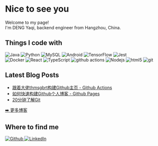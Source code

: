<h1>Nice to see you</h1>

<p>Welcome to my page! </br> I'm DENG Yaqi, backend engineer from Hangzhou, China. </p>

<h2>Things I code with</h2>
<p>
  <!-- back_end -->
  <img alt="Java" src="https://img.shields.io/badge/java-%23ED8B00.svg?style=for-the-badge&logo=openjdk&logoColor=white" />
  <img alt="Python" src="https://img.shields.io/badge/Python-3776AB?style=for-the-badge&logo=python&logoColor=white" />
  <img alt="MySQL" src="https://img.shields.io/badge/MySQL-00000F?style=for-the-badge&logo=mysql&logoColor=white" />
  <!-- OS -->
  <img alt="Android" src="https://img.shields.io/badge/Android-3DDC84?style=for-the-badge&logo=android&logoColor=white" />
  <!-- AI -->
  <img alt="TensorFlow" src="https://img.shields.io/badge/TensorFlow-FF6F00?style=for-the-badge&logo=tensorflow&logoColor=white" />
  <!-- test -->
  <img alt="Jest" src="https://img.shields.io/badge/Jest-323330?style=for-the-badge&logo=Jest&logoColor=white" />
  <!-- maintenance -->
  </br>
  <img alt="Docker" src="https://img.shields.io/badge/-Docker-46a2f1?style=flat-square&logo=docker&logoColor=white" />
  <!-- front_end -->
  <img alt="React" src="https://img.shields.io/badge/-React-45b8d8?style=flat-square&logo=react&logoColor=white" />
  <img alt="TypeScript" src="https://img.shields.io/badge/-TypeScript-007ACC?style=flat-square&logo=typescript&logoColor=white" />
  <img alt="github actions" src="https://img.shields.io/badge/-Github_Actions-2088FF?style=flat-square&logo=github-actions&logoColor=white" />
  <img alt="Nodejs" src="https://img.shields.io/badge/-Nodejs-43853d?style=flat-square&logo=Node.js&logoColor=white" />
  <img alt="html5" src="https://img.shields.io/badge/-HTML5-E34F26?style=flat-square&logo=html5&logoColor=white" />
  <!-- version control -->
  <img alt="git" src="https://img.shields.io/badge/-Git-F05032?style=flat-square&logo=git&logoColor=white" />
</p>

<h2>Latest Blog Posts</h2>
  <ul>
  <li><a href=https://dengyaqi.github.io/posts/how-to-build-readme/ target="_blank" rel="noreferrer nofollow">跟着大佬thmsgbrt构建Github主页 - Github Actions</a></li>
  <li><a href=https://dengyaqi.github.io/posts/how-to-build-blog/ target="_blank" rel="noreferrer nofollow">如何快速构建Github个人博客 - Github Pages</a></li>
  <li><a href=https://dengyaqi.github.io/posts/primary-git/ target="_blank" rel="noreferrer nofollow">20分钟了解Git</a></li>
  </ul>
<p><a href="https://dengyaqi.github.io/">➡️ 更多博客</a></p>

<h2>Where to find me</h2>
<p>
  <a href="https://github.com/DENGYaqi" target="_blank">
    <img alt="Github" src="https://img.shields.io/badge/GitHub-%2312100E.svg?&style=for-the-badge&logo=Github&logoColor=white" />
  </a>
  <a href="https://www.linkedin.com/in/deng-yaqi/" target="_blank">
    <img alt="LinkedIn" src="https://img.shields.io/badge/linkedin-%230077B5.svg?&style=for-the-badge&logo=linkedin&logoColor=white"/>
  </a>
</p>
